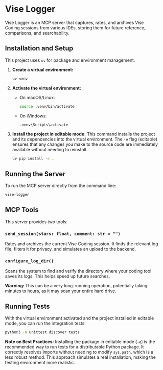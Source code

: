 # Vise Logger

Vise Logger is an MCP server that captures, rates, and archives Vise Coding sessions from various IDEs, storing them for future reference, comparisons, and searchability.

## Installation and Setup

This project uses `uv` for package and environment management.

1.  **Create a virtual environment:**
    ```bash
    uv venv
    ```

2.  **Activate the virtual environment:**
    *   On macOS/Linux:
        ```bash
        source .venv/bin/activate
        ```
    *   On Windows:
        ```bash
        .venv\Scripts\activate
        ```

3.  **Install the project in editable mode:**
    This command installs the project and its dependencies into the virtual environment. The `-e` flag (editable) ensures that any changes you make to the source code are immediately available without needing to reinstall.
    ```bash
    uv pip install -e .
    ```

## Running the Server

To run the MCP server directly from the command line:

```bash
vise-logger
```

## MCP Tools

This server provides two tools:

### `send_session(stars: float, comment: str = "")`

Rates and archives the current Vise Coding session. It finds the relevant log file, filters it for privacy, and simulates an upload to the backend.

### `configure_log_dir()`

Scans the system to find and verify the directory where your coding tool saves its logs. This helps speed up future searches.

**Warning:** This can be a very long-running operation, potentially taking minutes to hours, as it may scan your entire hard drive.

## Running Tests

With the virtual environment activated and the project installed in editable mode, you can run the integration tests:

```bash
python3 -m unittest discover tests
```

**Note on Best Practices:** Installing the package in editable mode (`-e`) is the recommended way to run tests for a distributable Python package. It correctly resolves imports without needing to modify `sys.path`, which is a less robust method. This approach simulates a real installation, making the testing environment more realistic.
